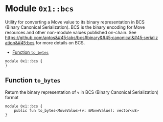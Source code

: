 <a id="0x1_bcs"></a>

# Module `0x1::bcs`

Utility for converting a Move value to its binary representation in BCS (Binary Canonical
Serialization). BCS is the binary encoding for Move resources and other non&#45;module values
published on&#45;chain. See https://github.com/aptos&#45;labs/bcs#binary&#45;canonical&#45;serialization&#45;bcs for more
details on BCS.

- [Function `to_bytes`](#0x1_bcs_to_bytes)

```move
module 0x1::bcs {
}
```

<a id="0x1_bcs_to_bytes"></a>

## Function `to_bytes`

Return the binary representation of `v` in BCS (Binary Canonical Serialization) format

```move
module 0x1::bcs {
    public fun to_bytes<MoveValue>(v: &MoveValue): vector<u8>
}
```
